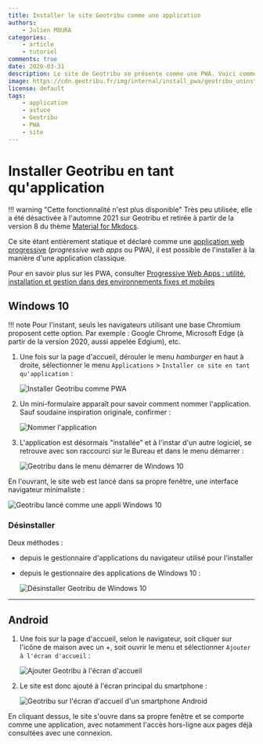 ```yaml
---
title: Installer le site Geotribu comme une application
authors:
    - Julien MOURA
categories:
    - article
    - tutoriel
comments: true
date: 2020-03-31
description: Le site de Geotribu se présente comme une PWA. Voici comment l'installer comme une application (Windows 10 et Android).
image: https://cdn.geotribu.fr/img/internal/install_pwa/geotribu_uninstall_pwa_win10.png
license: default
tags:
    - application
    - astuce
    - Geotribu
    - PWA
    - site
---
```


# Installer Geotribu en tant qu'application

!!! warning "Cette fonctionnalité n'est plus disponible"
    Très peu utilisée, elle a été désactivée à l'automne 2021 sur Geotribu et retirée à partir de la version 8 du thème [Material for Mkdocs](https://github.com/squidfunk/mkdocs-material/issues/3219).

Ce site étant entièrement statique et déclaré comme une [application web progressive] (_progressive web apps_ ou PWA), il est possible de l'installer à la manière d'une application classique.

Pour en savoir plus sur les PWA, consulter [Progressive Web Apps : utilité, installation et gestion dans des environnements fixes et mobiles](https://www.nextinpact.com/news/108095-progressive-web-apps-utilite-installation-et-gestion-dans-environnements-fixes-et-mobiles.htm)

## Windows 10

!!! note
    Pour l'instant, seuls les navigateurs utilisant une base Chromium proposent cette option. Par exemple : Google Chrome, Microsoft Edge (à partir de la version 2020, aussi appelée Edgium), etc.

1. Une fois sur la page d'accueil, dérouler le menu _hamburger_ en haut à droite, sélectionner le menu `Applications` > `Installer ce site en tant qu'application` :

    ![Installer Geotribu comme PWA](https://cdn.geotribu.fr/img/internal/install_pwa/geotribu_install_pwa_edgium.png)

2. Un mini-formulaire apparaît pour savoir comment nommer l'application. Sauf soudaine inspiration originale, confirmer :

    ![Nommer l'application](https://cdn.geotribu.fr/img/internal/install_pwa/geotribu_install_pwa_edgium_naming.png)

3. L'application est désormais "installée" et à l'instar d'un autre logiciel, se retrouve avec son raccourci sur le Bureau et dans le menu démarrer :

    ![Geotribu dans le menu démarrer de Windows 10](https://cdn.geotribu.fr/img/internal/install_pwa/geotribu_install_pwa_win10_start_menu.png)

En l'ouvrant, le site web est lancé dans sa propre fenêtre, une interface navigateur minimaliste :

![Geotribu lancé comme une appli Windows 10](https://cdn.geotribu.fr/img/internal/install_pwa/geotribu_pwa_win10_launched.png)

### Désinstaller

Deux méthodes :

- depuis le gestionnaire d'applications du navigateur utilisé pour l'installer
- depuis le gestionnaire des applications de Windows 10 :

    ![Désinstaller Geotribu de Windows 10](https://cdn.geotribu.fr/img/internal/install_pwa/geotribu_uninstall_pwa_win10.png)

----

## Android

1. Une fois sur la page d'accueil, selon le navigateur, soit cliquer sur l'icône de maison avec un +, soit ouvrir le menu et sélectionner `Ajouter à l'écran d'accueil` :

    ![Ajouter Geotribu à l'écran d'accueil](https://cdn.geotribu.fr/img/internal/install_pwa/geotribu_pwa_install_android_firefox_chrome.png)

2. Le site est donc ajouté à l'écran principal du smartphone :

    ![Geotribu sur l'écran d'accueil d'un smartphone Android](https://cdn.geotribu.fr/img/internal/install_pwa/geotribu_pwa_install_android_homescreen.jpg)

En cliquant dessus, le site s'ouvre dans sa propre fenêtre et se comporte comme une application, avec notamment l'accès hors-ligne aux pages déjà consultées avec une connexion.

<!-- Hyperlinks -->

[application web progressive]: https://developer.mozilla.org/fr/docs/Web/Progressive_web_apps
